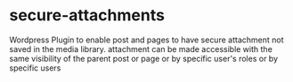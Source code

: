 secure-attachments
==================

Wordpress Plugin to enable post and pages to have secure attachment not saved in the media library. attachment can be made accessible with the same visibility of the parent post or page or by specific user's roles or by specific users
